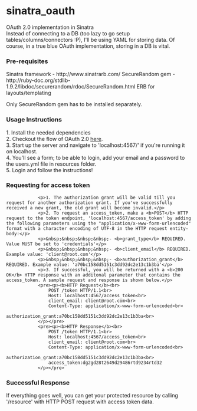 # sinatra_oauth
OAuth 2.0 implementation in Sinatra</br>
Instead of connecting to a DB (too lazy to go setup tables/columns/connectors :P), I'll be using YAML for storing data. Of course, in a true blue OAuth implementation, storing in a DB is vital.

<h3>Pre-requisites</h3>
Sinatra framework - http://www.sinatrarb.com/
SecureRandom gem - http://ruby-doc.org/stdlib-1.9.2/libdoc/securerandom/rdoc/SecureRandom.html
ERB for layouts/templating

Only SecureRandom gem has to be installed separately. 

<h3>Usage Instructions</h3>
1. Install the needed dependencies </br>
2. Checkout the flow of OAuth 2.0 <a href="http://www.mutuallyhuman.com/assets/posts/2013/04/09/oauth2-flow-2004f40d50cfc7b4d77a5b8112963b8f.png">here</a>. </br>
3. Start up the server and navigate to 'localhost:4567/' if you're running it on localhost.</br>
4. You'll see a form; to be able to login, add your email and a password to the users.yml file in resources folder.</br>
5. Login and follow the instructions!</br>

<h3>Requesting for access token</h3>

			    <p>1. The authorization grant will be valid till you request for another authorization grant. If you've successfully received a new grant, the old grant will become invalid.</p>
			    <p>2. To request an access_token, make a <b>POST</b> HTTP request to the token endpoint, 'localhost:4567/access_token' by adding the following parameters using the "application/x-www-form-urlencoded" format with a character encoding of UTF-8 in the HTTP request entity-body:</p>
				<p>&nbsp;&nbsp;&nbsp;&nbsp;- <b>grant_type</b> REQUIRED. Value MUST be set to 'credentials'</p>
				<p>&nbsp;&nbsp;&nbsp;&nbsp;- <b>client_email</b> REQUIRED. Example value: 'client@root.com'</p>
				<p>&nbsp;&nbsp;&nbsp;&nbsp;- <b>authorization_grant</b> REQUIRED. Example value: 'a70bc158dd5151c3dd92dc2e13c1b3ba'</p>
				<p>3. If successful, you will be returned with a <b>200 OK</b> HTTP response with an additonal parameter that contains the access_token. A sample request and response is shown below.</p>
				<pre><p><b>HTTP Request</b><br>
					POST /token HTTP/1.1<br>
					Host: localhost:4567/access_token<br>
					client_email: client@root.com<br>
					Content-Type: application/x-www-form-urlencoded<br>
					authorization_grant:a70bc158dd5151c3dd92dc2e13c1b3ba<br>
				</p></pre>
				<pre><p><b>HTTP Response</b><br>
					POST /token HTTP/1.1<br>
					Host: localhost:4567/access_token<br>
					client_email: client@root.com<br>
					Content-Type: application/x-www-form-urlencoded<br>
					authorization_grant:a70bc158dd5151c3dd92dc2e13c1b3ba<br>
					access_token:dg2gd28t2649d29486rtd9234rtd32
				</p></pre>

<h3>Successful Response</h3>
If everything goes well, you can get your protected resource by calling '/resource' with HTTP POST request with access token data.

